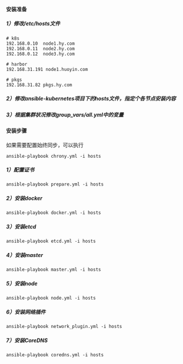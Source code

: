 #### 安装准备

##### 1）修改/etc/hosts文件

```
# k8s
192.168.0.10  node1.hy.com
192.168.0.11  node2.hy.com
192.168.0.12  node3.hy.com

# harbor
192.168.31.191 node1.huoyin.com

# pkgs
192.168.31.82 pkgs.hy.com
```

##### 2）修改ansible-kubernetes项目下的hosts文件，指定个各节点安装内容

##### 3）根据集群状况修改group_vars/all.yml中的变量

#### 安装步骤
如果需要配置始终同步，可以执行
```
ansible-playbook chrony.yml -i hosts
```

##### 1）配置证书
```
ansible-playbook prepare.yml -i hosts
```

##### 2）安装docker
```
ansible-playbook docker.yml -i hosts
```

##### 3）安装etcd
```
ansible-playbook etcd.yml -i hosts
```

##### 4）安装master
```
ansible-playbook master.yml -i hosts
```

##### 5）安装node
```
ansible-playbook node.yml -i hosts
```

##### 6）安装网络插件
```
ansible-playbook network_plugin.yml -i hosts
```

##### 7）安装CoreDNS
```
ansible-playbook coredns.yml -i hosts
```
